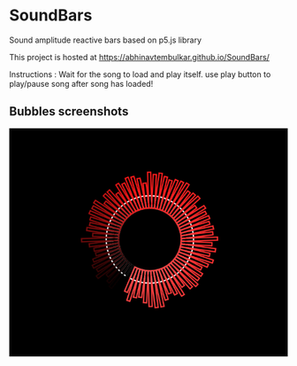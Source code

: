 # SoundBars
Sound amplitude reactive bars based on p5.js library

This project is hosted at https://abhinavtembulkar.github.io/SoundBars/ 

Instructions : Wait for the song to load and play itself. use play button to play/pause song after song has loaded!

## Bubbles screenshots
![](images/soundbars.PNG)
